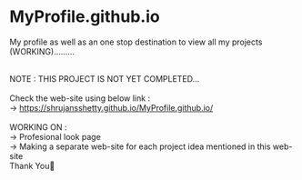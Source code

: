 # MyProfile.github.io
My profile as well as an one stop destination to view all my projects (WORKING).........<br><br>

NOTE : THIS PROJECT IS NOT YET COMPLETED...<br><br>
Check the web-site using below link :<br>
-> https://shrujansshetty.github.io/MyProfile.github.io/<br><br>
WORKING ON :<br>
-> Profesional look page<br>
-> Making a separate web-site for each project idea mentioned in this web-site <br>
Thank You🙏
